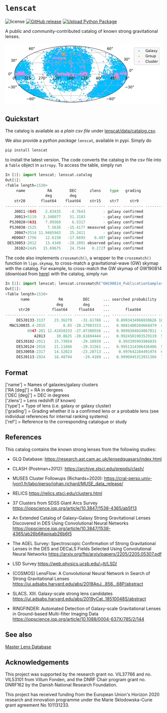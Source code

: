 # $\texttt{lenscat}$
![license](https://img.shields.io/github/license/lenscat/lenscat)
[![GitHub release](https://img.shields.io/github/v/release/lenscat/lenscat.svg)](https://github.com/lenscat/lenscat/releases)
[![Upload Python Package](https://github.com/lenscat/lenscat/actions/workflows/python-publish.yml/badge.svg)](https://github.com/lenscat/lenscat/actions/workflows/python-publish.yml)

A public and community-contributed catalog of known strong gravitational lenses. 

![Known Lenses](catalog.png)

## Quickstart

The catalog is available as a _plain csv file_ under [lenscat/data/catalog.csv](https://github.com/lenscat/lenscat/blob/main/lenscat/data/catalog.csv).

We also provide a _python package_ `lenscat`, available in pypi. Simply do
```bash
pip install lenscat
```
to install the latest version. The code converts the catalog in the csv file into a `Table` object in `astropy`. To access the table, simply run
```python
In [1]: import lenscat; lenscat.catalog
Out[1]:
<Table length=1530>
     name          RA        DEC      zlens    type   grading                                     ref
                  deg        deg
    str20       float64    float64    str15    str7     str9                                     str76
-------------- ---------- ---------- -------- ------ --------- --------------------------------------------------------------------------
    J0011-0845    2.83435    -8.7643        - galaxy confirmed                    https://research.ast.cam.ac.uk/lensedquasars/index.html
    J0013+5119   3.348077    51.3183        - galaxy confirmed                    https://research.ast.cam.ac.uk/lensedquasars/index.html
  PSJ0028+0631    7.09369     6.5317        - galaxy confirmed                    https://research.ast.cam.ac.uk/lensedquasars/index.html
  PSJ0030-1525     7.5636   -15.4177 measured galaxy confirmed                    https://research.ast.cam.ac.uk/lensedquasars/index.html
    J0047+2514 11.9465943    25.2411        - galaxy confirmed                    https://research.ast.cam.ac.uk/lensedquasars/index.html
   HE0047-1756    12.6158   -17.6693    0.407 galaxy confirmed                    https://research.ast.cam.ac.uk/lensedquasars/index.html
 DESJ0053-2012    13.4349   -20.2091 observed galaxy confirmed                    https://research.ast.cam.ac.uk/lensedquasars/index.html
    J0102+2445   15.69675    24.7544   0.272? galaxy confirmed                    https://research.ast.cam.ac.uk/lensedquasars/index.html
```

The code also implements `crossmatch()`, a wrapper to the `crossmatch()` function in `ligo.skymap`, to cross-match a gravitational-wave (GW) skymap with the catalog. For example, to cross-match the GW skymap of GW190814 (download from [here](https://gracedb.ligo.org/apiweb/superevents/S190814bv/files/GW190814_PublicationSamples.multiorder.fits)) with the catalog, simply run
```python
In [1]: import lenscat; lenscat.crossmatch("GW190814_PublicationSamples.multiorder.fits")
Out[1]:
<Table length=1530>
       name             RA         DEC      ... searched probability   searched area
                       deg         deg      ...                             deg2
      str20          float64     float64    ...       float64             float64
------------------ ----------- ------------ ... -------------------- ------------------
     DESJ0133-3137    23.36279    -31.61788 ...   0.8993434968830626 18.766081348393186
  MACSJ0035.4-2015        8.85 -20.27083333 ...   0.9881400284668479  46.21360633943737
          0047-281 12.42458333 -27.87380556 ...   0.9899384024067811  48.32495441567177
             A2813     10.8625 -20.61694444 ...   0.9924501903529119  51.82638259178721
     DESJ0102-2911    15.73954    -29.18939 ...    0.993395993986835   53.3476023237325
     DESJ0124-2918    21.11886    -29.31561 ...   0.9951314306436486  56.65232105175158
     DESJ0058-2317    14.52023    -23.28713 ...    0.997642284491974  63.57649362474393
     DESJ0113-2924    18.48794     -29.4109 ...   0.9996945313931366  77.47729462355434
```

## Format

['name'] = Names of galaxies/galaxy clusters \
['RA [deg]'] = RA in dergees \
['DEC [deg]'] = DEC in degrees \
['zlens'] = Lens redshift (if known) \
['type'] = Type of lens (i.e. galaxy or galaxy cluster) \
['grading'] = Grading whether it is a confirmed lens or a probable lens (see individual references for internal ranking systems) \
['ref'] = Reference to the corresponding catalogue or study

## References

This catalog contains the known strong lenses from the following studies:

  - GLQ Database:
    https://research.ast.cam.ac.uk/lensedquasars/index.html

  - CLASH (Postman+2012):
    https://archive.stsci.edu/prepds/clash/

  - MUSES Cluster Followups (Richards+2020):
    https://cral-perso.univ-lyon1.fr/labo/perso/johan.richard/MUSE_data_release/

  - RELICS
    https://relics.stsci.edu/clusters.html

  - 37 Clusters from SDSS Giant Arcs Survey
    https://iopscience.iop.org/article/10.3847/1538-4365/ab5f13

  - An Extended Catalog of Galaxy–Galaxy Strong Gravitational Lenses Discovered in DES Using Convolutional Neural Networks
    https://iopscience.iop.org/article/10.3847/1538-4365/ab26b6#apjsab26b6t5

  - The AGEL Survey: Spectroscopic Confirmation of Strong Gravitational Lenses in the DES
    and DECaLS Fields Selected Using Convolutional Neural Networks
    https://arxiv.org/ftp/arxiv/papers/2205/2205.05307.pdf

  - LSD Survey
    https://web.physics.ucsb.edu/~tt/LSD/

  - (COSMOS) LensFlow: A Convolutional Neural Network in Search of Strong Gravitational Lenses
    https://ui.adsabs.harvard.edu/abs/2018ApJ...856...68P/abstract

  - SLACS. XIII. Galaxy-scale strong lens candidates
    https://ui.adsabs.harvard.edu/abs/2019yCat..18510048S/abstract

  - RINGFINDER: Automated Detection of Galaxy-scale Gravitational Lenses in Ground-based Multi-filter Imaging Data
    https://iopscience.iop.org/article/10.1088/0004-637X/785/2/144

## See also
[Master Lens Database](https://test.masterlens.org/index.php)

## Acknowledgements
This project was supported by the research grant no. VIL37766 and no. VIL53101 from Villum Fonden, and the DNRF Chair program grant no. DNRF162 by the Danish National Research Foundation.

This project has received funding from the European Union's Horizon 2020 research and innovation programme under the Marie Sklodowska-Curie grant agreement No 101131233.
